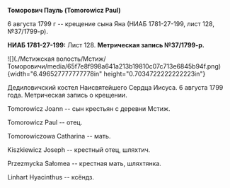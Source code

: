 **Томорович Пауль (Tomorowicz Paul)**

6 августа 1799 г -- крещение сына Яна (НИАБ 1781-27-199, лист 128,
№37/1799-р).

**НИАБ 1781-27-199:** Лист 128. **Метрическая запись №37/1799-р.**

![](./Мстижская волость/Мстиж/Томоровичи/media/65f7e8f998a641a213b19810c07c713e6845b94f.png){width="6.496527777777778in"
height="0.7034722222222223in"}

Дедиловичский костел Наисвятейшего Сердца Иисуса. 6 августа 1799 года.
Метрическая запись о крещении.

Tomorowicz Joann -- сын крестьян с деревни Мстиж.

Tomorowicz Paul -- отец.

Tomorowiczowa Catharina -- мать.

Kiszkiewicz Joseph -- крестный отец, шляхтич.

Przezmycka Sałomea -- крестная мать, шляхтянка.

Linhart Hyacinthus -- ксёндз.
